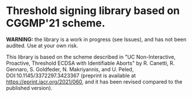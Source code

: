 # Threshold signing library based on CGGMP'21 scheme.

**WARNING:** the library is a work in progress (see Issues), and has not been audited. Use at your own risk.

This library is based on the scheme described in "UC Non-Interactive, Proactive, Threshold ECDSA with Identifiable Aborts" by R. Canetti, R. Gennaro, S. Goldfeder, N. Makriyannis, and U. Peled, DOI:10.1145/3372297.3423367 (preprint is available at <https://eprint.iacr.org/2021/060>, and it has been revised compared to the published version).
